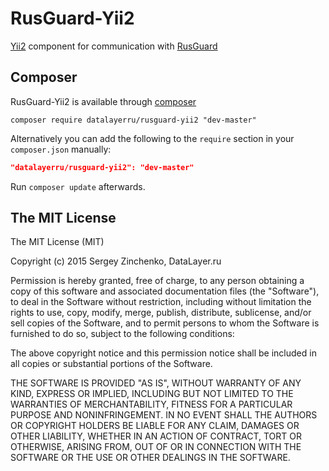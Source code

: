 # RusGuard-Yii2
[Yii2](http://www.yiiframework.com/) component for communication with [RusGuard](http://www.rgsec.ru/)

## Composer

RusGuard-Yii2 is available through [composer](https://getcomposer.org/)

    composer require datalayerru/rusguard-yii2 "dev-master"
  
Alternatively you can add the following to the `require` section in your `composer.json` manually:

```json
"datalayerru/rusguard-yii2": "dev-master"
```

Run `composer update` afterwards.

## The MIT License

The MIT License (MIT)

Copyright (c) 2015 Sergey Zinchenko, DataLayer.ru

Permission is hereby granted, free of charge, to any person obtaining a copy
of this software and associated documentation files (the "Software"), to deal
in the Software without restriction, including without limitation the rights
to use, copy, modify, merge, publish, distribute, sublicense, and/or sell
copies of the Software, and to permit persons to whom the Software is
furnished to do so, subject to the following conditions:

The above copyright notice and this permission notice shall be included in all
copies or substantial portions of the Software.

THE SOFTWARE IS PROVIDED "AS IS", WITHOUT WARRANTY OF ANY KIND, EXPRESS OR
IMPLIED, INCLUDING BUT NOT LIMITED TO THE WARRANTIES OF MERCHANTABILITY,
FITNESS FOR A PARTICULAR PURPOSE AND NONINFRINGEMENT. IN NO EVENT SHALL THE
AUTHORS OR COPYRIGHT HOLDERS BE LIABLE FOR ANY CLAIM, DAMAGES OR OTHER
LIABILITY, WHETHER IN AN ACTION OF CONTRACT, TORT OR OTHERWISE, ARISING FROM,
OUT OF OR IN CONNECTION WITH THE SOFTWARE OR THE USE OR OTHER DEALINGS IN THE
SOFTWARE.